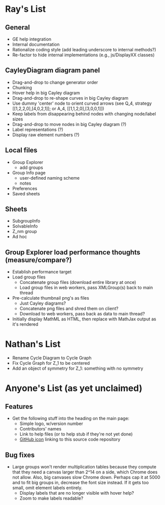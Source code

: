 
# Ray's List

## General

 * GE help integration
 * Internal documentation
 * Rationalize coding style (add leading underscore to internal methods?)
 * Re-factor to hide internal implementations (e.g., js/DisplayXX classes)

## CayleyDiagram diagram panel

 * Drag-and-drop to change generator order
 * Chunking
 * Hover help in big Cayley diagram
 * Drag-and-drop to re-shape curves in big Cayley diagram
 * Use dummy 'center' node to orient curved arrows (see Q_4, strategy [[1,2,2,0],[4,0,2,1]]; or A_4, [[1,1,2,0],[3,0,0,1]])
 * Keep labels from disappearing behind nodes with changing node/label sizes
 * Drag-and-drop to move nodes in big Cayley diagram (?)
 * Label representations (?)
 * Display raw element numbers (?)

## Local files

 * Group Explorer
    * add groups
 * Group Info page
    * user-defined naming scheme
    * notes
 * Preferences
 * Saved sheets

## Sheets

 * SubgroupInfo
 * SolvableInfo
 * Z_nm group
 * Ad hoc
 
## Group Explorer load performance thoughts (measure/compare?)
 * Establish performance target
 * Load group files
     * Concatenate group files (download entire library at once)
     * Load group files in web workers, pass XMLGroup(s) back to main thread
 * Pre-calculate thumbnail png's as files
     * Just Cayley diagrams?
     * Concatenate png files and shred them on client?
     * Download to web workers, pass back as data to main thread?
 * Initially display MathML as HTML, then replace with MathJax output as it's rendered
 
# Nathan's List

 * Rename Cycle Diagram to Cycle Graph
 * Fix Cycle Graph for Z_1 to be centered
 * Add an object of symmetry for Z_1: something with no symmetry

# Anyone's List (as yet unclaimed)

## Features

 * Get the following stuff into the heading on the main page:
    * Simple logo, w/version number
    * Contributors' names
    * Link to help files (or to help stub if they're not yet done)
    * [GitHub icon](https://github.com/logos) linking to this
      source code repository

## Bug fixes

 * Large groups won't render multiplication tables because they
   compute that they need a canvas larger than 2^14 on a side,
   which Chrome does not allow.  Also, big canvases slow Chrome
   down.  Perhaps cap it at 5000 and to fit big groups in,
   decrease the font size instead.  If it gets too small, omit
   element labels entirely.
     * Display labels that are no longer visible with hover help?
     * Zoom to make labels readable?

